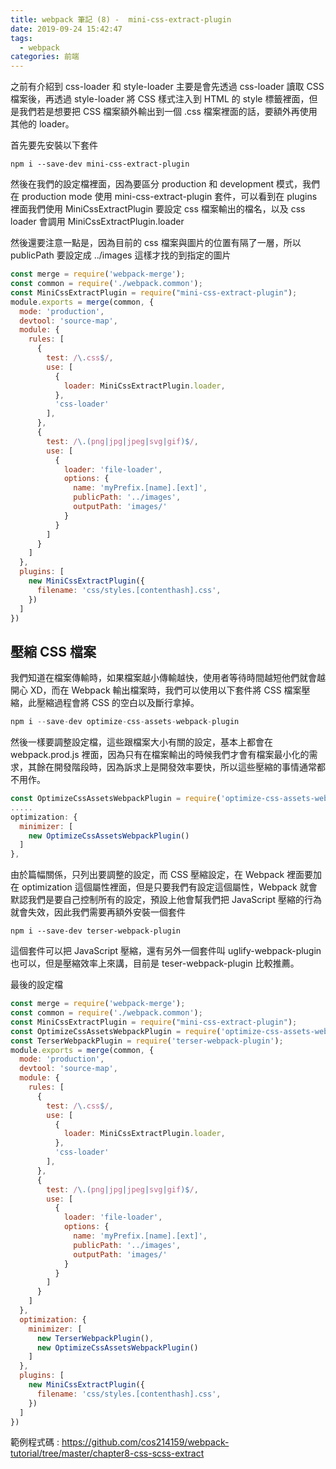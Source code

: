 ```yaml
---
title: webpack 筆記 (8) -  mini-css-extract-plugin
date: 2019-09-24 15:42:47
tags: 
  - webpack
categories: 前端
---
```


之前有介紹到 css-loader 和 style-loader 主要是會先透過 css-loader 讀取 CSS 檔案後，再透過 style-loader 將 CSS 樣式注入到 HTML 的 style 標籤裡面，但是我們若是想要把 CSS 檔案額外輸出到一個 .css 檔案裡面的話，要額外再使用其他的 loader。

首先要先安裝以下套件

```
npm i --save-dev mini-css-extract-plugin
```

然後在我們的設定檔裡面，因為要區分 production 和 development 模式，我們在 production mode 使用 mini-css-extract-plugin 套件，可以看到在 plugins 裡面我們使用 MiniCssExtractPlugin 要設定 css 檔案輸出的檔名，以及 css loader 會調用 MiniCssExtractPlugin.loader

然後還要注意一點是，因為目前的 css 檔案與圖片的位置有隔了一層，所以 publicPath 要設定成 ../images 這樣才找的到指定的圖片

``` JavaScript
const merge = require('webpack-merge');
const common = require('./webpack.common');
const MiniCssExtractPlugin = require("mini-css-extract-plugin");
module.exports = merge(common, {
  mode: 'production',
  devtool: 'source-map',
  module: {
    rules: [
      {
        test: /\.css$/,
        use: [
          {
            loader: MiniCssExtractPlugin.loader,
          },
          'css-loader'
        ],
      },
      {
        test: /\.(png|jpg|jpeg|svg|gif)$/,
        use: [
          {
            loader: 'file-loader',
            options: {
              name: 'myPrefix.[name].[ext]',
              publicPath: '../images',
              outputPath: 'images/'
            }
          }
        ]
      }
    ]
  },
  plugins: [
    new MiniCssExtractPlugin({
      filename: 'css/styles.[contenthash].css',
    })
  ]
})
```

## 壓縮 CSS 檔案
我們知道在檔案傳輸時，如果檔案越小傳輸越快，使用者等待時間越短他們就會越開心 XD，而在 Webpack 輸出檔案時，我們可以使用以下套件將 CSS 檔案壓縮，此壓縮過程會將 CSS 的空白以及斷行拿掉。

``` JavaScript
npm i --save-dev optimize-css-assets-webpack-plugin
```

然後一樣要調整設定檔，這些跟檔案大小有關的設定，基本上都會在 webpack.prod.js 裡面，因為只有在檔案輸出的時候我們才會有檔案最小化的需求，其餘在開發階段時，因為訴求上是開發效率要快，所以這些壓縮的事情通常都不用作。

``` JavaScript
const OptimizeCssAssetsWebpackPlugin = require('optimize-css-assets-webpack-plugin');
.....
optimization: {
  minimizer: [
    new OptimizeCssAssetsWebpackPlugin()
  ]
},
```

由於篇幅關係，只列出要調整的設定，而 CSS 壓縮設定，在 Webpack 裡面要加在 optimization 這個屬性裡面，但是只要我們有設定這個屬性，Webpack 就會默認我們是要自己控制所有的設定，預設上他會幫我們把 JavaScript 壓縮的行為就會失效，因此我們需要再額外安裝一個套件

```
npm i --save-dev terser-webpack-plugin
```

這個套件可以把 JavaScript 壓縮，還有另外一個套件叫 uglify-webpack-plugin 也可以，但是壓縮效率上來講，目前是 teser-webpack-plugin 比較推薦。

最後的設定檔

``` JavaScript
const merge = require('webpack-merge');
const common = require('./webpack.common');
const MiniCssExtractPlugin = require("mini-css-extract-plugin");
const OptimizeCssAssetsWebpackPlugin = require('optimize-css-assets-webpack-plugin');
const TerserWebpackPlugin = require('terser-webpack-plugin');
module.exports = merge(common, {
  mode: 'production',
  devtool: 'source-map',
  module: {
    rules: [
      {
        test: /\.css$/,
        use: [
          {
            loader: MiniCssExtractPlugin.loader,
          },
          'css-loader'
        ],
      },
      {
        test: /\.(png|jpg|jpeg|svg|gif)$/,
        use: [
          {
            loader: 'file-loader',
            options: {
              name: 'myPrefix.[name].[ext]',
              publicPath: '../images',
              outputPath: 'images/'
            }
          }
        ]
      }
    ]
  },
  optimization: {
    minimizer: [
      new TerserWebpackPlugin(),
      new OptimizeCssAssetsWebpackPlugin()
    ]
  },  
  plugins: [
    new MiniCssExtractPlugin({
      filename: 'css/styles.[contenthash].css',
    })
  ]
})
```

範例程式碼 : https://github.com/cos214159/webpack-tutorial/tree/master/chapter8-css-scss-extract